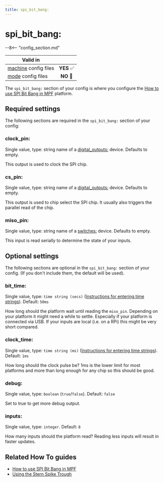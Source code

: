 ```yaml
---
title: spi_bit_bang:
---
```


# spi_bit_bang:


--8<-- "config_section.md"

| Valid in | |
|-----|:----:|
|[machine](instructions/machine_config.md) config files |**YES** :white_check_mark:|
|[mode](instructions/mode_config.md) config files|**NO** :no_entry_sign:|

The `spi_bit_bang:` section of your config is where you configure the
[How to use SPI Bit Bang in MPF](../hardware/spi_bit_bang.md) platform.

## Required settings

The following sections are required in the `spi_bit_bang:` section of
your config:

### clock_pin:

Single value, type: string name of a
[digital_outputs:](digital_outputs.md)
device. Defaults to empty.

This output is used to clock the SPI chip.

### cs_pin:

Single value, type: string name of a
[digital_outputs:](digital_outputs.md)
device. Defaults to empty.

This output is used to chip select the SPI chip. It usually also
triggers the parallel read of the chip.

### miso_pin:

Single value, type: string name of a
[switches:](switches.md) device. Defaults to
empty.

This input is read serially to determine the state of your inputs.

## Optional settings

The following sections are optional in the `spi_bit_bang:` section of
your config. (If you don't include them, the default will be used).

### bit_time:

Single value, type: `time string (secs)`
([Instructions for entering time strings](instructions/time_strings.md)). Default: `50ms`

How long should the platform wait until reading the `miso_pin`.
Depending on your platform it might need a while to settle. Especially
if your platform is connected via USB. If your inputs are local (i.e. on
a RPi) this might be very short compared.

### clock_time:

Single value, type: `time string (ms)`
([Instructions for entering time strings](instructions/time_strings.md)). Default: `1ms`

How long should the clock pulse be? 1ms is the lower limit for most
platforms and more than long enough for any chip so this should be good.

### debug:

Single value, type: `boolean` (`true`/`false`). Default: `false`

Set to true to get more debug output.

### inputs:

Single value, type: `integer`. Default: `8`

How many inputs should the platform read? Reading less inputs will
result in faster updates.

## Related How To guides

* [How to use SPI Bit Bang in MPF](../hardware/spi_bit_bang.md)
* [Using the Stern Spike Trough](../mechs/troughs/spike_trough.md)
